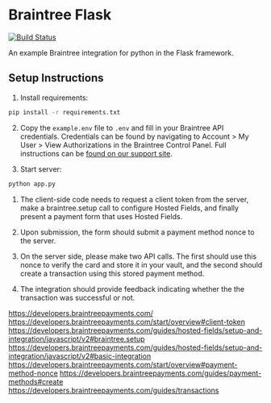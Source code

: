 # Braintree Flask
[![Build Status](https://travis-ci.org/braintree/braintree_flask_example.svg?branch=master)](https://travis-ci.org/braintree/braintree_flask_example)

An example Braintree integration for python in the Flask framework.

## Setup Instructions

1. Install requirements:
  ```sh
  pip install -r requirements.txt
  ```

2. Copy the `example.env` file to `.env` and fill in your Braintree API credentials. Credentials can be found by navigating to Account > My User > View Authorizations in the Braintree Control Panel. Full instructions can be [found on our support site](https://articles.braintreepayments.com/control-panel/important-gateway-credentials#api-credentials).

3. Start server:
  ```sh
  python app.py
  ```

1. The client-side code needs to request a client token from the server, make a braintree.setup call to configure Hosted Fields, and finally present a payment form that uses Hosted Fields.  

2. Upon submission, the form should submit a payment method nonce to the server.
 
3. On the server side, please make two API calls. The first should use this nonce to verify the card and store it in your vault, and the second should create a transaction using this stored payment method.
 
4. The integration should provide feedback indicating whether the the transaction was successful or not.


https://developers.braintreepayments.com/
https://developers.braintreepayments.com/start/overview#client-token
https://developers.braintreepayments.com/guides/hosted-fields/setup-and-integration/javascript/v2#braintree.setup
https://developers.braintreepayments.com/guides/hosted-fields/setup-and-integration/javascript/v2#basic-integration
https://developers.braintreepayments.com/start/overview#payment-method-nonce
https://developers.braintreepayments.com/guides/payment-methods#create
https://developers.braintreepayments.com/guides/transactions
